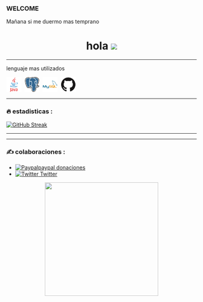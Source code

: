 ### WELCOME
Mañana si me duermo mas temprano

<h1 align="center">hola  <img src="https://media.giphy.com/media/PmXsJnwzEebcoO88HN/giphy.gif" width="45px"></h1>

---
lenguaje mas utilizados
<div>
  <img src="https://github.com/devicons/devicon/blob/master/icons/java/java-original-wordmark.svg" title="Java" alt="Java" width="40" height="40"/>&nbsp;
  <img src="https://github.com/devicons/devicon/blob/master/icons/postgresql/postgresql-original.svg" title="Postgresql" alt="Postgresql" width="40" height="40"/>&nbsp;
  <img src="https://github.com/devicons/devicon/blob/master/icons/mysql/mysql-original-wordmark.svg" title="MySQL"  alt="MySQL" width="40" height="40"/>&nbsp;
  <img src="https://github.com/devicons/devicon/blob/master/icons/github/github-original.svg" title="Github" **alt="Github" width="40" height="40"/>
</div>


---

### :fire: estadisticas :
[![GitHub Streak](http://github-readme-streak-stats.herokuapp.com?user=alejandro911pa&theme=dark&hide_border=true&date_format=j%20M%5B%20Y%5D&stroke=EC5E16&ring=22DD3F&fire=DD5D00&currStreakLabel=DD5D00)](https://git.io/streak-stats)

---


---
### ✍️ colaboraciones : 
- <a href="https://paypal.me/AlejandroP911?country.x=MX&locale.x=es_XC"><img src="https://media.giphy.com/media/L90fGYceoLTtqFpohX/giphy.gif" alt="Paypal" width="40" height="40">paypal donaciones </a>
- <a href="https://twitter.com/elto_mate2021"><img src="https://media.giphy.com/media/ktfqJcs9AVf4HeDLFK/giphy.gif" alt="Twitter" width="30" height="30"> Twitter</a>

<p align="center"><img src="https://media.giphy.com/media/hS42TuYYnANLFR9IRQ/giphy.gif" width="300" height="300"  /></p>
